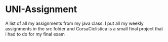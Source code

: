 # UNI-Assignment

A list of all my assignments from my java class. I put all my weekly assignments in the src folder and CorsaCiclistica is a small final project that i had to do for my final exam
